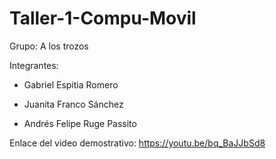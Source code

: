# Taller-1-Compu-Movil

Grupo: A los trozos

Integrantes:

- Gabriel Espitia Romero

- Juanita Franco Sánchez

- Andrés Felipe Ruge Passito

Enlace del video demostrativo: https://youtu.be/bq_BaJJbSd8
